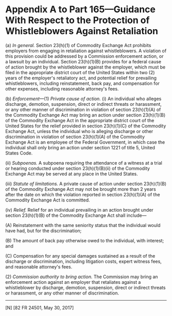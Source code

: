 # Appendix A to Part 165—Guidance With Respect to the Protection of Whistleblowers Against Retaliation


(a) *In general.* Section 23(h)(1) of Commodity Exchange Act prohibits employers from engaging in retaliation against whistleblowers. A violation of this provision could be addressed by a Commission enforcement action, or a lawsuit by an individual. Section 23(h)(1)(B) provides for a federal cause of action brought by the whistleblower against the employer, which must be filed in the appropriate district court of the United States within two (2) years of the employer's retaliatory act, and potential relief for prevailing whistleblowers, including reinstatement, back pay, and compensation for other expenses, including reasonable attorney's fees.


(b) *Enforcement*—(1) *Private cause of action.* (i) An individual who alleges discharge, demotion, suspension, direct or indirect threats or harassment, or any other manner of discrimination in violation of section 23(h)(1)(A) of the Commodity Exchange Act may bring an action under section 23(h)(1)(B) of the Commodity Exchange Act in the appropriate district court of the United States for the relief provided in section 23(h)(1)(C) of the Commodity Exchange Act, unless the individual who is alleging discharge or other discrimination in violation of section 23(h)(1)(A) of the Commodity Exchange Act is an employee of the Federal Government, in which case the individual shall only bring an action under section 1221 of title 5, United States Code.


(ii) *Subpoenas.* A subpoena requiring the attendance of a witness at a trial or hearing conducted under section 23(h)(1)(B)(ii) of the Commodity Exchange Act may be served at any place in the United States.


(iii) *Statute of limitations.* A private cause of action under section 23(h)(1)(B) of the Commodity Exchange Act may not be brought more than 2 years after the date on which the violation reported in section 23(h)(1)(A) of the Commodity Exchange Act is committed.


(iv) *Relief.* Relief for an individual prevailing in an action brought under section 23(h)(1)(B) of the Commodity Exchange Act shall include—


(A) Reinstatement with the same seniority status that the individual would have had, but for the discrimination;


(B) The amount of back pay otherwise owed to the individual, with interest; and


(C) Compensation for any special damages sustained as a result of the discharge or discrimination, including litigation costs, expert witness fees, and reasonable attorney's fees.


(2) *Commission authority to bring action.* The Commission may bring an enforcement action against an employer that retaliates against a whistleblower by discharge, demotion, suspension, direct or indirect threats or harassment, or any other manner of discrimination.



---

[N] [82 FR 24501, May 30, 2017]





